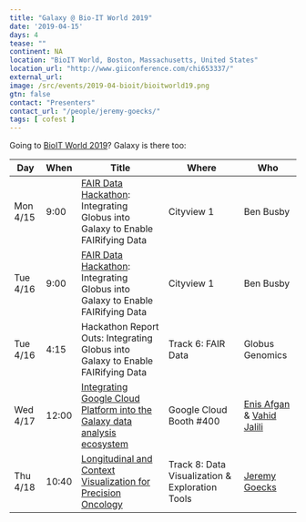 ```yaml
---
title: "Galaxy @ Bio-IT World 2019"
date: '2019-04-15'
days: 4
tease: ""
continent: NA
location: "BioIT World, Boston, Massachusetts, United States"
location_url: "http://www.giiconference.com/chi653337/" 
external_url:
image: /src/events/2019-04-bioit/bioitworld19.png
gtn: false
contact: "Presenters"
contact_url: "/people/jeremy-goecks/"
tags: [ cofest ]
---
```


Going to [BioIT World 2019](https://www.bio-itworldexpo.com/)?  Galaxy is there too:

| Day | When | Title | Where | Who |
| --- | --- | --- | --- | --- |
| Mon 4/15 | 9:00 | [FAIR Data Hackathon](https://www.bio-itworldexpo.com/fair-data-hackathon): Integrating Globus into Galaxy to Enable FAIRifying Data | Cityview 1 | Ben Busby | 
| Tue 4/16 | 9:00 | [FAIR Data Hackathon](https://www.bio-itworldexpo.com/fair-data-hackathon): Integrating Globus into Galaxy to Enable FAIRifying Data | Cityview 1 | Ben Busby | 
| Tue 4/16 | 4:15 | Hackathon Report Outs: Integrating Globus into Galaxy to Enable FAIRifying Data | Track 6: FAIR Data | Globus Genomics |
| Wed 4/17 | 12:00 | [Integrating Google Cloud Platform into the Galaxy data analysis ecosystem](/events/2019-04-bioit/bioit-google-galaxy.png) | Google Cloud Booth #400 | [Enis Afgan](/people/enis-afgan/) & [Vahid Jalili](/people/vahid-jalili/) |
| Thu 4/18 | 10:40 | [Longitudinal and Context Visualization for Precision Oncology](http://www.giiconference.com/chi653337/data-visualization.shtml) | Track 8: Data Visualization & Exploration Tools | [Jeremy Goecks](/people/jeremy-goecks/) | 
